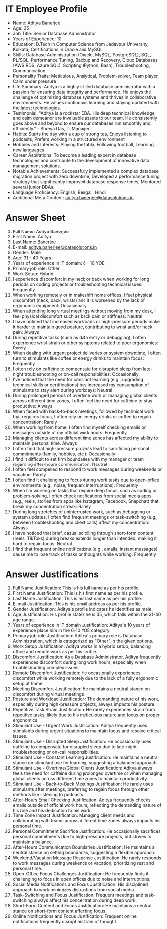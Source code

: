 # IT Employee Profile

- Name: Aditya Banerjee
- Age: 35
- Job Title: Senior Database Administrator
- Years of Experience: 10
- Education: B.Tech in Computer Science from Jadavpur University, Kolkata;  Certifications in Oracle and MySQL
- Skills: Database Administration (Oracle, MySQL, PostgreSQL), SQL, PL/SQL, Performance Tuning, Backup and Recovery, Cloud Databases (AWS RDS, Azure SQL), Scripting (Python, Bash),  Troubleshooting,  Communication
- Personality Traits:  Meticulous,  Analytical,  Problem-solver,  Team player,  Calm under pressure
- Life Summary: Aditya is a highly skilled database administrator with a passion for ensuring data integrity and performance. He enjoys the challenge of optimizing database systems and thrives in collaborative environments. He values continuous learning and staying updated with the latest technologies.
- Testimonial: "Aditya is a rockstar DBA. His deep technical knowledge and calm demeanor are invaluable assets to our team. He consistently goes above and beyond to ensure our databases run smoothly and efficiently." -  Shreya Das, IT Manager
- Habits:  Starts the day with a cup of strong tea,  Enjoys listening to podcasts,  Prefers working in a structured environment
- Hobbies and Interests:  Playing the tabla,  Following football,  Learning new languages
- Career Aspirations: To become a leading expert in database technologies and contribute to the development of innovative data management solutions.
- Notable Achievements:  Successfully implemented a complex database migration project with zero downtime,  Developed a performance tuning strategy that significantly improved database response times,  Mentored several junior DBAs.
- Language Proficiency: English, Bengali, Hindi
- Additional Meta Content: aditya.banerjee@datasolutions.in

# Answer Sheet

1. Full Name: Aditya Banerjee
2. First Name: Aditya
3. Last Name: Banerjee
4. E-mail: aditya.banerjee@datasolutions.in
5. Gender: Male
6. Age: 31 - 40 Years
7. Years of experience in IT domain: 6 - 10 YOE
8. Primary job role: Other
9. Work Setup: Hybrid
10. I experience discomfort in my neck or back when working for long periods on coding projects or troubleshooting technical issues: Frequently
11. When working remotely or in makeshift home offices, I feel physical discomfort (neck, back, wrists) and it is worsened by the lack of ergonomic equipment: Occasionally
12. When attending long virtual meetings without moving from my desk, I feel physical discomfort such as back pain or stiffness: Neutral
13. I have noticed that increased workloads or high-pressure periods make it harder to maintain good posture, contributing to wrist and/or neck pain: Always
14. During repetitive tasks (such as data entry or debugging), I often experience wrist strain or other symptoms related to poor ergonomics: Rarely
15. When dealing with urgent project deliveries or system downtime, I often turn to stimulants like coffee or energy drinks to maintain focus: Frequently
16. I often rely on caffeine to compensate for disrupted sleep from late-night troubleshooting or on-call responsibilities: Occasionally
17. I’ve noticed that the need for constant learning (e.g., upgrading technical skills or certifications) has increased my consumption of stimulants to stay alert during workdays: Neutral
18. During prolonged periods of overtime work or managing global clients across different time zones, I often feel the need for caffeine to stay productive: Always
19. When faced with back-to-back meetings, followed by technical work that requires focus, I often rely on energy drinks or coffee to regain concentration: Rarely
20. When working from home, I often find myself checking emails or messages outside of my official work hours: Frequently
21. Managing clients across different time zones has affected my ability to maintain personal time: Always
22. I often find that high-pressure projects lead to sacrificing personal commitments (family, hobbies, etc.): Occasionally
23. I find it difficult to set firm boundaries with my manager or team regarding after-hours communication: Neutral
24. I often feel compelled to respond to work messages during weekends or vacation: Rarely
25. I often find it challenging to focus during work tasks due to open-office environments (e.g., noise, frequent interruptions): Frequently
26. When I’m working on tasks that require deep focus, such as coding or problem-solving, I often check notifications from social media apps (e.g., reels, stories from apps like Instagram, Facebook, Snapchat) that break my concentration streak: Rarely
27. During long stretches of uninterrupted work, such as debugging or system updates, I often find frequent meetings or task-switching (e.g., between troubleshooting and client calls) affect my concentration: Always
28. I have noticed that brief, casual scrolling through short-form content (reels, TikToks) during breaks extends longer than intended, making it hard to regain focus: Neutral
29. I find that frequent online notifications (e.g., emails, instant messages) cause me to lose track of tasks or thoughts while working: Frequently


# Answer Justifications

1. Full Name Justification: This is his full name as per his profile.
2. First Name Justification: This is his first name as per his profile.
3. Last Name Justification: This is his last name as per his profile.
4. E-mail Justification: This is his email address as per his profile.
5. Gender Justification:  Aditya's profile indicates he identifies as male.
6. Age Justification: His profile states he is 35, which falls within the 31-40 age range.
7. Years of experience in IT domain Justification: Aditya's 10 years of experience place him in the 6-10 YOE category.
8. Primary job role Justification:  Aditya's primary role is Database Administration, which is categorized as "Other" in the given options.
9. Work Setup Justification: Aditya works in a hybrid setup, balancing office and remote work as per his profile.
10. Discomfort Justification:  As a Database Administrator, Aditya frequently experiences discomfort during long work hours, especially when troubleshooting complex issues.
11. Remote Discomfort Justification: He occasionally experiences discomfort while working remotely due to the lack of a fully ergonomic setup at home.
12. Meeting Discomfort Justification: He maintains a neutral stance on discomfort during virtual meetings.
13. Posture and Workload Justification:  The demanding nature of his work, especially during high-pressure projects, always impacts his posture.
14. Repetitive Task Strain Justification: He rarely experiences strain from repetitive tasks, likely due to his meticulous nature and focus on proper ergonomics.
15. Stimulant Use - Urgent Work Justification:  Aditya frequently uses stimulants during urgent situations to maintain focus and resolve critical issues.
16. Stimulant Use - Disrupted Sleep Justification: He occasionally uses caffeine to compensate for disrupted sleep due to late-night troubleshooting or on-call responsibilities.
17. Stimulant Use - Constant Learning Justification:  He maintains a neutral stance on stimulant use for learning, suggesting a balanced approach.
18. Stimulant Use - Overtime/Global Clients Justification:  Aditya always feels the need for caffeine during prolonged overtime or when managing global clients across different time zones to maintain productivity.
19. Stimulant Use - Back-to-Back Meetings Justification: He rarely uses stimulants after meetings, preferring to regain focus through other methods like listening to podcasts.
20. After-Hours Email Checking Justification:  Aditya frequently checks emails outside of official work hours, reflecting the demanding nature of his role and his dedication to his work.
21. Time Zone Impact Justification:  Managing client needs and collaborating with teams across different time zones always impacts his personal time.
22. Personal Commitment Sacrifice Justification:  He occasionally sacrifices personal commitments due to high-pressure projects, but strives to maintain a balance.
23. After-Hours Communication Boundaries Justification:  He maintains a neutral stance on setting boundaries, suggesting a flexible approach.
24. Weekend/Vacation Message Response Justification:  He rarely responds to work messages during weekends or vacation, prioritizing rest and personal time.
25. Open-Office Focus Challenges Justification: He frequently finds it challenging to focus in open offices due to noise and interruptions.
26. Social Media Notifications and Focus Justification:  His disciplined approach to work minimizes distractions from social media.
27. Task-Switching and Focus Justification:  Frequent meetings and task-switching always affect his concentration during deep work.
28. Short-Form Content and Focus Justification: He maintains a neutral stance on short-form content affecting focus.
29. Online Notifications and Focus Justification:  Frequent online notifications frequently disrupt his train of thought.